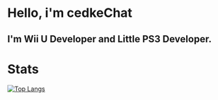 # Hello, i'm cedkeChat
## I'm Wii U Developer and Little PS3 Developer.

# Stats
[![Top Langs](https://github-readme-stats-git-masterrstaa-rickstaa.vercel.app/api/top-langs/?username=anuraghazra)](https://github.com/00cedke/github-readme-stats)
